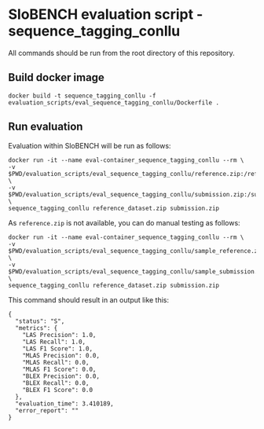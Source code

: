 # SloBENCH evaluation script - sequence_tagging_conllu

All commands should be run from the root directory of this repository.

## Build docker image 
```
docker build -t sequence_tagging_conllu -f evaluation_scripts/eval_sequence_tagging_conllu/Dockerfile .
```

## Run evaluation 

Evaluation within SloBENCH will be run as follows:

```
docker run -it --name eval-container_sequence_tagging_conllu --rm \
-v $PWD/evaluation_scripts/eval_sequence_tagging_conllu/reference.zip:/reference_dataset.zip \
-v $PWD/evaluation_scripts/eval_sequence_tagging_conllu/submission.zip:/submission.zip \
sequence_tagging_conllu reference_dataset.zip submission.zip
```

As `reference.zip` is not available, you can do manual testing as follows:


```
docker run -it --name eval-container_sequence_tagging_conllu --rm \
-v $PWD/evaluation_scripts/eval_sequence_tagging_conllu/sample_reference.zip:/reference_dataset.zip \
-v $PWD/evaluation_scripts/eval_sequence_tagging_conllu/sample_submission.zip:/submission.zip \
sequence_tagging_conllu reference_dataset.zip submission.zip
```

This command should result in an output like this:


```
{
  "status": "S",
  "metrics": {
    "LAS Precision": 1.0,
    "LAS Recall": 1.0,
    "LAS F1 Score": 1.0,
    "MLAS Precision": 0.0,
    "MLAS Recall": 0.0,
    "MLAS F1 Score": 0.0,
    "BLEX Precision": 0.0,
    "BLEX Recall": 0.0,
    "BLEX F1 Score": 0.0
  },
  "evaluation_time": 3.410189,
  "error_report": ""
}
```